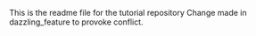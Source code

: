 This is the readme file for the tutorial repository
Change made in dazzling_feature to provoke conflict.